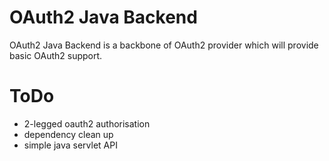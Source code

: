 # OAuth2 Java Backend 
OAuth2 Java Backend is a backbone of OAuth2 provider which will provide basic OAuth2 support.    

# ToDo 
 * 2-legged oauth2 authorisation
 * dependency clean up
 * simple java servlet API 
